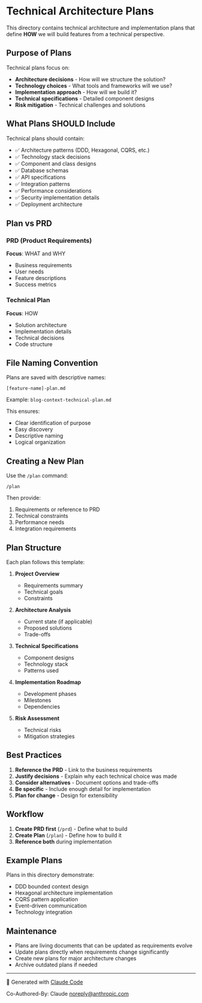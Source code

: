 # Technical Architecture Plans

This directory contains technical architecture and implementation plans that define **HOW** we will build features from a technical perspective.

## Purpose of Plans

Technical plans focus on:
- **Architecture decisions** - How will we structure the solution?
- **Technology choices** - What tools and frameworks will we use?
- **Implementation approach** - How will we build it?
- **Technical specifications** - Detailed component designs
- **Risk mitigation** - Technical challenges and solutions

## What Plans SHOULD Include

Technical plans should contain:
- ✅ Architecture patterns (DDD, Hexagonal, CQRS, etc.)
- ✅ Technology stack decisions
- ✅ Component and class designs
- ✅ Database schemas
- ✅ API specifications
- ✅ Integration patterns
- ✅ Performance considerations
- ✅ Security implementation details
- ✅ Deployment architecture

## Plan vs PRD

### PRD (Product Requirements)
**Focus**: WHAT and WHY
- Business requirements
- User needs
- Feature descriptions
- Success metrics

### Technical Plan
**Focus**: HOW
- Solution architecture
- Implementation details
- Technical decisions
- Code structure

## File Naming Convention

Plans are saved with descriptive names:
```
[feature-name]-plan.md
```

Example: `blog-context-technical-plan.md`

This ensures:
- Clear identification of purpose
- Easy discovery
- Descriptive naming
- Logical organization

## Creating a New Plan

Use the `/plan` command:
```
/plan
```

Then provide:
1. Requirements or reference to PRD
2. Technical constraints
3. Performance needs
4. Integration requirements

## Plan Structure

Each plan follows this template:

1. **Project Overview**
   - Requirements summary
   - Technical goals
   - Constraints

2. **Architecture Analysis**
   - Current state (if applicable)
   - Proposed solutions
   - Trade-offs

3. **Technical Specifications**
   - Component designs
   - Technology stack
   - Patterns used

4. **Implementation Roadmap**
   - Development phases
   - Milestones
   - Dependencies

5. **Risk Assessment**
   - Technical risks
   - Mitigation strategies

## Best Practices

1. **Reference the PRD** - Link to the business requirements
2. **Justify decisions** - Explain why each technical choice was made
3. **Consider alternatives** - Document options and trade-offs
4. **Be specific** - Include enough detail for implementation
5. **Plan for change** - Design for extensibility

## Workflow

1. **Create PRD first** (`/prd`) - Define what to build
2. **Create Plan** (`/plan`) - Define how to build it
3. **Reference both** during implementation

## Example Plans

Plans in this directory demonstrate:
- DDD bounded context design
- Hexagonal architecture implementation
- CQRS pattern application
- Event-driven communication
- Technology integration

## Maintenance

- Plans are living documents that can be updated as requirements evolve
- Update plans directly when requirements change significantly
- Create new plans for major architecture changes
- Archive outdated plans if needed

---

🤖 Generated with [Claude Code](https://claude.ai/code)

Co-Authored-By: Claude <noreply@anthropic.com>